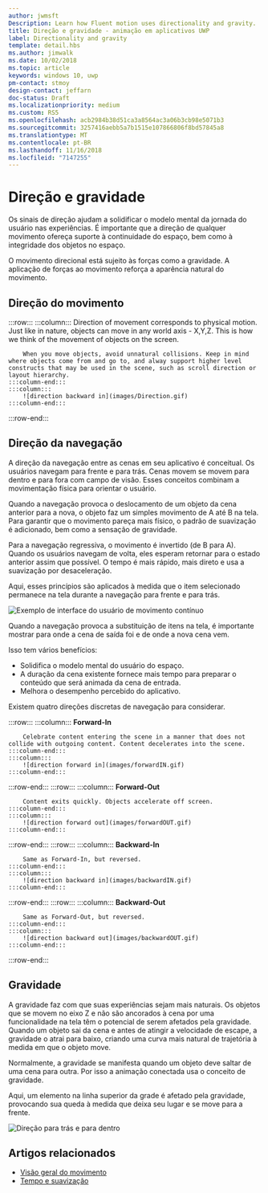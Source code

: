```yaml
---
author: jwmsft
Description: Learn how Fluent motion uses directionality and gravity.
title: Direção e gravidade - animação em aplicativos UWP
label: Directionality and gravity
template: detail.hbs
ms.author: jimwalk
ms.date: 10/02/2018
ms.topic: article
keywords: windows 10, uwp
pm-contact: stmoy
design-contact: jeffarn
doc-status: Draft
ms.localizationpriority: medium
ms.custom: RS5
ms.openlocfilehash: acb2984b38d51ca3a8564ac3a06b3cb98e5071b3
ms.sourcegitcommit: 3257416aebb5a7b1515e107866806f8bd57845a8
ms.translationtype: MT
ms.contentlocale: pt-BR
ms.lasthandoff: 11/16/2018
ms.locfileid: "7147255"
---
```

# <a name="directionality-and-gravity"></a>Direção e gravidade

Os sinais de direção ajudam a solidificar o modelo mental da jornada do usuário nas experiências. É importante que a direção de qualquer movimento ofereça suporte à continuidade do espaço, bem como à integridade dos objetos no espaço.

O movimento direcional está sujeito às forças como a gravidade. A aplicação de forças ao movimento reforça a aparência natural do movimento.

## <a name="direction-of-movement"></a>Direção do movimento

:::row:::
    :::column:::
        Direction of movement corresponds to physical motion. Just like in nature, objects can move in any world axis - X,Y,Z. This is how we think of the movement of objects on the screen.

        When you move objects, avoid unnatural collisions. Keep in mind where objects come from and go to, and alway support higher level constructs that may be used in the scene, such as scroll direction or layout hierarchy.
    :::column-end:::
    :::column:::
        ![direction backward in](images/Direction.gif)
    :::column-end:::
:::row-end:::

## <a name="direction-of-navigation"></a>Direção da navegação

A direção da navegação entre as cenas em seu aplicativo é conceitual. Os usuários navegam para frente e para trás. Cenas movem se movem para dentro e para fora com campo de visão. Esses conceitos combinam a movimentação física para orientar o usuário.

Quando a navegação provoca o deslocamento de um objeto da cena anterior para a nova, o objeto faz um simples movimento de A até B na tela. Para garantir que o movimento pareça mais físico, o padrão de suavização é adicionado, bem como a sensação de gravidade.

Para a navegação regressiva, o movimento é invertido (de B para A). Quando os usuários navegam de volta, eles esperam retornar para o estado anterior assim que possível. O tempo é mais rápido, mais direto e usa a suavização por desaceleração.

Aqui, esses princípios são aplicados à medida que o item selecionado permanece na tela durante a navegação para frente e para trás.

![Exemplo de interface do usuário de movimento contínuo](images/continuous3.gif)

Quando a navegação provoca a substituição de itens na tela, é importante mostrar para onde a cena de saída foi e de onde a nova cena vem.

Isso tem vários benefícios:

- Solidifica o modelo mental do usuário do espaço.
- A duração da cena existente fornece mais tempo para preparar o conteúdo que será animada da cena de entrada.
- Melhora o desempenho percebido do aplicativo.

Existem quatro direções discretas de navegação para considerar.

:::row:::
    :::column:::
        **Forward-In**

        Celebrate content entering the scene in a manner that does not collide with outgoing content. Content decelerates into the scene.
    :::column-end:::
    :::column:::
        ![direction forward in](images/forwardIN.gif)
    :::column-end:::
:::row-end:::
:::row:::
    :::column:::
        **Forward-Out**

        Content exits quickly. Objects accelerate off screen.
    :::column-end:::
    :::column:::
        ![direction forward out](images/forwardOUT.gif)
    :::column-end:::
:::row-end:::
:::row:::
    :::column:::
        **Backward-In**

        Same as Forward-In, but reversed.
    :::column-end:::
    :::column:::
        ![direction backward in](images/backwardIN.gif)
    :::column-end:::
:::row-end:::
:::row:::
    :::column:::
        **Backward-Out**

        Same as Forward-Out, but reversed.
    :::column-end:::
    :::column:::
        ![direction backward out](images/backwardOUT.gif)
    :::column-end:::
:::row-end:::

## <a name="gravity"></a>Gravidade

A gravidade faz com que suas experiências sejam mais naturais. Os objetos que se movem no eixo Z e não são ancorados à cena por uma funcionalidade na tela têm o potencial de serem afetados pela gravidade. Quando um objeto sai da cena e antes de atingir a velocidade de escape, a gravidade o atrai para baixo, criando uma curva mais natural de trajetória à medida em que o objeto move.

Normalmente, a gravidade se manifesta quando um objeto deve saltar de uma cena para outra. Por isso a animação conectada usa o conceito de gravidade.

Aqui, um elemento na linha superior da grade é afetado pela gravidade, provocando sua queda à medida que deixa seu lugar e se move para a frente.

![Direção para trás e para dentro](images/continuity-photos.gif)

## <a name="related-articles"></a>Artigos relacionados

- [Visão geral do movimento](index.md)
- [Tempo e suavização](timing-and-easing.md)
